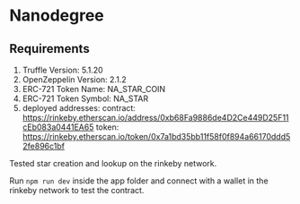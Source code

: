 # Nanodegree


## Requirements

1. Truffle Version: 5.1.20
2. OpenZeppelin Version: 2.1.2
3. ERC-721 Token Name: NA_STAR_COIN
4. ERC-721 Token Symbol: NA_STAR
5. deployed addresses:
  contract: https://rinkeby.etherscan.io/address/0xb68Fa9886de4D2Ce449D25F11cEb083a0441EA65
  token: https://rinkeby.etherscan.io/token/0x7a1bd35bb11f58f0f894a66170ddd52fe896c1bf

Tested star creation and lookup on the rinkeby network.

Run ```npm run dev``` inside the app folder and connect with a wallet in the rinkeby network to test the contract.
